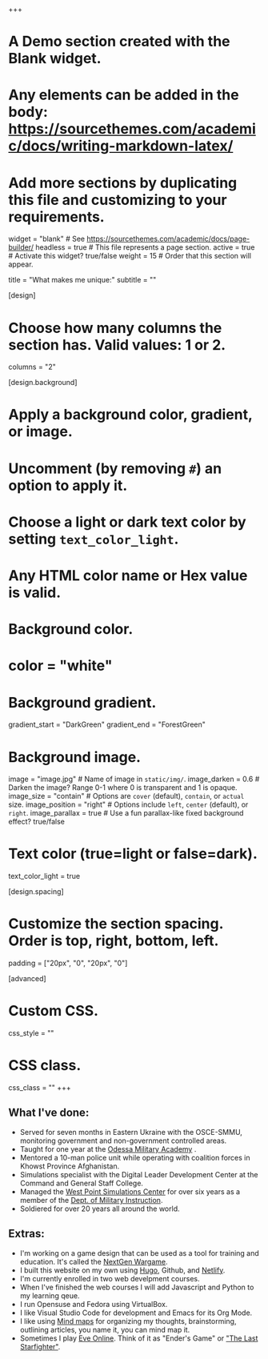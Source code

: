 +++
# A Demo section created with the Blank widget.
# Any elements can be added in the body: https://sourcethemes.com/academic/docs/writing-markdown-latex/
# Add more sections by duplicating this file and customizing to your requirements.

widget = "blank"  # See https://sourcethemes.com/academic/docs/page-builder/
headless = true  # This file represents a page section.
active = true  # Activate this widget? true/false
weight = 15  # Order that this section will appear.

title = "What makes me unique:"
subtitle = ""

[design]
  # Choose how many columns the section has. Valid values: 1 or 2.
  columns = "2"

[design.background]
  # Apply a background color, gradient, or image.
  #   Uncomment (by removing `#`) an option to apply it.
  #   Choose a light or dark text color by setting `text_color_light`.
  #   Any HTML color name or Hex value is valid.

  # Background color.
 # color = "white"
  
  # Background gradient.
  gradient_start = "DarkGreen"
 gradient_end = "ForestGreen"
  
  # Background image.
  image = "image.jpg"  # Name of image in `static/img/`.
  image_darken = 0.6  # Darken the image? Range 0-1 where 0 is transparent and 1 is opaque.
  image_size = "contain"  #  Options are `cover` (default), `contain`, or `actual` size.
  image_position = "right"  # Options include `left`, `center` (default), or `right`.
  image_parallax = true  # Use a fun parallax-like fixed background effect? true/false
  
  # Text color (true=light or false=dark).
  text_color_light = true

[design.spacing]
  # Customize the section spacing. Order is top, right, bottom, left.
  padding = ["20px", "0", "20px", "0"]

[advanced]
 # Custom CSS. 
 css_style = ""
 
 # CSS class.
 css_class = ""
+++
## What I've done:
- Served for seven months in Eastern Ukraine with the OSCE-SMMU, monitoring government and non-government controlled areas.
- Taught for one year at the [Odessa Military Academy](https://en.wikipedia.org/wiki/Odessa_Military_Academy) .
- Mentored a 10-man police unit while operating with coalition forces in Khowst Province Afghanistan.
- Simulations specialist with the Digital Leader Development Center at the Command and General Staff College.
- Managed the [West Point Simulations Center](https://www.westpoint.edu/military/department-of-military-instruction/simulation-center) for over six years as a member of the [Dept. of Military Instruction](https://www.westpoint.edu/military/department-of-military-instruction).
- Soldiered for over 20 years all around the world.

## Extras:
- I'm working on a game design that can be used as a tool for training and education. It's called the [NextGen Wargame](https://www.nextgenwargame.com/).
- I built this website on my own using [Hugo](https://gohugo.io/), Github, and [Netlify](https://www.netlify.com/).
- I'm currently enrolled in two web develpment courses.
- When I've finished the web courses I will add Javascript and Python to my learning qeue.
- I run Opensuse and Fedora using VirtualBox.
- I like Visual Studio Code for development and Emacs for its Org Mode.
- I like using [Mind maps](https://www.mindmapping.com/mind-map.php) for organizing my thoughts, brainstorming, outlining articles, you name it, you can mind map it.
- Sometimes I play [Eve Online](https://www.eveonline.com/). Think of it as "Ender's Game" or ["The Last Starfighter"](https://en.wikipedia.org/wiki/The_Last_Starfighter).